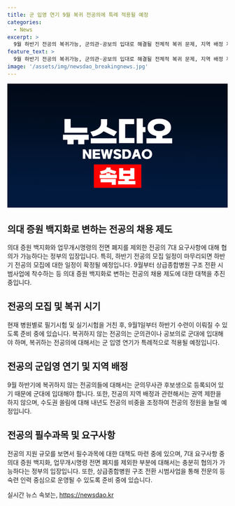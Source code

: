 ```yaml
---
title: 군 입영 연기 9월 복귀 전공의에 특례 적용될 예정
categories:
  - News
excerpt: >
  9월 하반기 전공의 복귀가능, 군의관·공보의 입대로 해결될 전체적 복귀 문제, 지역 배정 제한 없이 정원 조정 및 병원 처리 진행, 응시권 협의 가능성 및 필수과목 관련 예산 반영 및 구조 전환 시범사업 실시 등 9월병에 대한 상세 내용을 공개했으며, 전공의 요구사항 협의 가능을 밝히는 등 정부의 입장을 전달했다.
feature_text: >
  9월 하반기 전공의 복귀가능, 군의관·공보의 입대로 해결될 전체적 복귀 문제, 지역 배정 제한 없이 정원 조정 및 병원 처리 진행, 응시권 협의 가능성 및 필수과목 관련 예산 반영 및 구조 전환 시범사업 실시 등 9월병에 대한 상세 내용을 공개했으며, 전공의 요구사항 협의 가능을 밝히는 등 정부의 입장을 전달했다.
image: '/assets/img/newsdao_breakingnews.jpg'
---
```


<p><img src="/assets/img/newsdao_breakingnews.jpg" alt="flaretime 속보" /></p>

<h2 data-ke-size="size26">의대 증원 백지화로 변하는 전공의 채용 제도</h2>

<p data-ke-size="size16">의대 증원 백지화와 업무개시명령의 전면 폐지를 제외한 전공의 7대 요구사항에 대해 협의가 가능하다는 정부의 입장입니다. 특히, 하반기 전공의 모집 일정이 마무리되면 하반기 전공의 모집에 대한 일정이 확정될 예정입니다. 9월부터 상급종합병원 구조 전환 시범사업에 착수하는 등 의대 증원 백지화로 변하는 전공의 채용 제도에 대한 대책을 추진 중입니다.</p>

<h2 data-ke-size="size26">전공의 모집 및 복귀 시기</h2>

<p data-ke-size="size16">현재 병원별로 필기시험 및 실기시험을 거친 후, 9월1일부터 하반기 수련이 이뤄질 수 있도록 준비 중에 있습니다. 복귀하지 않는 전공의는 군의관이나 공보의로 군대에 입대해야 하며, 복귀하는 전공의에 대해서는 군 입영 연기가 특례적으로 적용될 예정입니다.</p>

<h2 data-ke-size="size26">전공의 군입영 연기 및 지역 배정</h2>

<p data-ke-size="size16">9월 하반기에 복귀하지 않는 전공의들에 대해서는 군의무사관 후보생으로 등록되어 있기 때문에 군대에 입대해야 합니다. 또한, 전공의 지역 배정과 관련해서는 권역 제한을 하지 않으며, 수도권 쏠림에 대해 내년도 전공의 비중을 조정하여 전공의 정원을 늘릴 예정입니다.</p>

<h2 data-ke-size="size26">전공의 필수과목 및 요구사항</h2>

<p data-ke-size="size16">전공의 지원 규모를 보면서 필수과목에 대한 대책도 마련 중에 있으며, 7대 요구사항 중 의대 증원 백지화, 업무개시명령 전면 폐지를 제외한 부분에 대해서는 충분히 협의가 가능하다는 정부의 입장입니다. 또한, 상급종합병원 구조 전환 시범사업을 통해 전문의 등 숙련 인력 중심으로 운영될 수 있도록 준비 중에 있습니다. </p>
실시간 뉴스 속보는, <a href="https://newsdao.kr" rel="dofollow">https://newsdao.kr</a>


